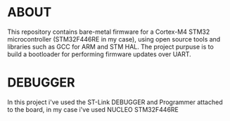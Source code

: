 
# ABOUT
 This repository contains bare-metal firmware for a Cortex-M4 STM32 microcontroller (STM32F446RE in my case), using open source tools and libraries such as GCC for ARM and STM HAL. The project purpuse is to build a bootloader for performing firmware updates over UART.

# DEBUGGER
In this project i've used the ST-Link DEBUGGER and Programmer attached to the board, in my case i've used NUCLEO STM32F446RE 
